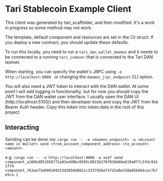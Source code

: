 # Tari Stablecoin Example Client

This client was generated by tari_scaffolder, and then modified. It's a work in progress so some method may not work.

The template, default component and resources are set in the Cli struct. If you deploy a new contract, you should update these
defaults.

To run this locally, you need to run a `tari_dan_wallet_daemon` and it needs to be connected to a running `tari_indexer` that is connected to 
the Tari DAN testnet.

When starting, you can specify the wallet's JRPC using `-e http://localhost:9000 ` or changing the `daemon_jrpc_endpoint` CLI option.

You will also need a JWT token to interact with the DAN wallet. At some point I will add logging in functionality, but for now 
you should copy the JWT from the DAN wallet user interface. I usually open the DAN UI (http://localhost:5100/) and then developer tools
and copy the JWT from the Bearer Auth header. Copy this token into token.data in the root of this project.

## Interacting

Sending can be done via:
`cargo run -- -e <daemon_endpoint> -a <Account name in Wallet> send <from_account_component_address> <to_account> <amount>`

e.g.
`cargo run -- -e http://localhost:9000 -a asdf send component_a266bd051058772a03edd8bc0503c8021b278f03bb60a619a077c3fdc9141f74 component_763ae73e696169153d2058d882cc3337926ef2fd1e0e318a05bbb4cac7b7e5ca 1`

